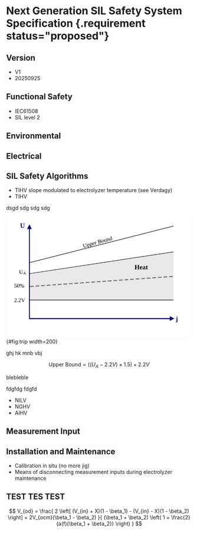 # Next Generation SIL Safety System Specification {.requirement status="proposed"}

## Version

- V1
- 20250925

## Functional Safety

- IEC61508
- SIL level 2

## Environmental
<!-- @include "Environmental.md#Temperature" level=2 -->
<!-- @include "Environmental.md#Altitude" level=2 -->
<!-- @include "Environmental.md#Ingress-Protection" level=2 -->
<!-- @include "Environmental.md#EMI-and-EMC" level=2 -->
<!-- @include "Environmental.md#Hazardous-Location" level=2 -->

## Electrical
<!-- @include "Electrical.md#Standard" level=2 -->
<!-- @include "Electrical.md#Supply" level=2 -->
<!-- @include "Electrical.md#Insulation-and-Isolation" level=2 -->
<!-- @include "Electrical.md#Creepage-and-Clearance" level=2 -->

## SIL Safety Algorithms

- TIHV slope modulated to electrolyzer temperature (see Verdagy)
- TIHV


dsgd sdg sdg sdg 

![Trip Level Based on Thermal Energy](./TIHV_vs_Heat.svg){#fig:trip width=200}


ghj hk mnb vbj


$$
\text{Upper Bound} = ((U_A - 2.2V) \times 1.5) + 2.2V
$$

blebleble

fdgfdg
fdgfd




- NILV
- NGHV
- AIHV

## Measurement Input

<!-- @include "Measurement-Input/*.md{.req_details}" level=2 -->

## Installation and Maintenance

- Calibration in situ (no more jig)
- Means of disconnecting measurement inputs during electrolyzer maintenance


## TEST TES TEST

$$
V_{od} = 
\frac{
2 \left[ (V_{in} + X)(1 - \beta_1) - (V_{in} - X)(1 - \beta_2) \right] + 2V_{ocm}(\beta_1 - \beta_2)
}{
(\beta_1 + \beta_2) \left( 1 + \frac{2}{a(f)(\beta_1 + \beta_2)} \right)
}
$$

